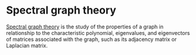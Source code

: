 # Spectral graph theory

[Spectral graph theory](https://en.wikipedia.org/wiki/Spectral_graph_theory) is the study of the properties of a graph in relationship to the characteristic polynomial, eigenvalues, and eigenvectors of matrices associated with the graph, such as its adjacency matrix or Laplacian matrix.